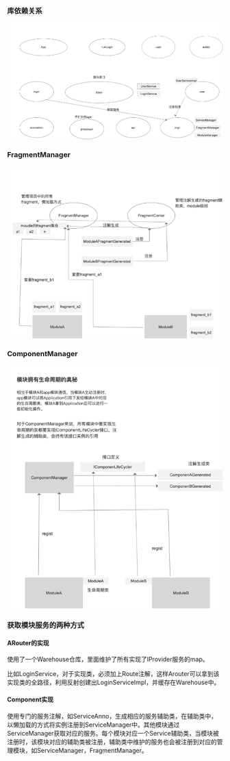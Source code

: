 ### 库依赖关系
![库依赖关系](./img/库依赖关系.png)


### FragmentManager

![FragmentManager](./img/fragmentManager.png)


### ComponentManager
![ComponentManager](./img/componentapplication_.png)



### 获取模块服务的两种方式

#### ARouter的实现

使用了一个Warehouse仓库，里面维护了所有实现了IProvider服务的map。

比如LoginService，对于实现类，必须加上Route注解，这样Arouter可以拿到该实现类的全路径，利用反射创建出LoginServiceImpl，并缓存在Warehouse中。

#### Component实现

使用专门的服务注解，如ServiceAnno，生成相应的服务辅助类，在辅助类中，以懒加载的方式将实例注册到ServiceManager中。其他模块通过ServiceManager获取对应的服务。每个模块对应一个Service辅助类，当模块被注册时，该模块对应的辅助类被注册，辅助类中维护的服务也会被注册到对应的管理模块，如ServiceManager，FragmentManager。



